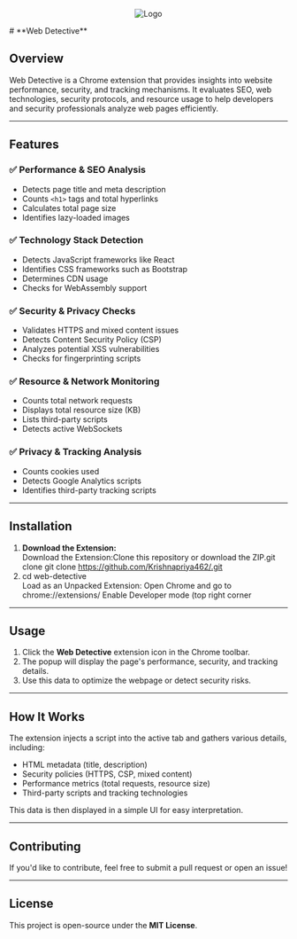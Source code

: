 <p align="center">
  <img src="https://raw.githubusercontent.com/arunwebber/web-detective/refs/heads/master/images/icon_128.png" alt="Logo">
</p>
# **Web Detective**  

## **Overview**  
Web Detective is a Chrome extension that provides insights into website performance, security, and tracking mechanisms. It evaluates SEO, web technologies, security protocols, and resource usage to help developers and security professionals analyze web pages efficiently.  

---

## **Features**  

### ✅ **Performance & SEO Analysis**  
- Detects page title and meta description  
- Counts `<h1>` tags and total hyperlinks  
- Calculates total page size  
- Identifies lazy-loaded images  

### ✅ **Technology Stack Detection**  
- Detects JavaScript frameworks like React  
- Identifies CSS frameworks such as Bootstrap  
- Determines CDN usage  
- Checks for WebAssembly support  

### ✅ **Security & Privacy Checks**  
- Validates HTTPS and mixed content issues  
- Detects Content Security Policy (CSP)  
- Analyzes potential XSS vulnerabilities  
- Checks for fingerprinting scripts  

### ✅ **Resource & Network Monitoring**  
- Counts total network requests  
- Displays total resource size (KB)  
- Lists third-party scripts  
- Detects active WebSockets  

### ✅ **Privacy & Tracking Analysis**  
- Counts cookies used  
- Detects Google Analytics scripts  
- Identifies third-party tracking scripts  

---

## **Installation**  

1. **Download the Extension:**  
   Download the Extension:Clone this repository or download the ZIP.git clone git clone https://github.com/Krishnapriya462/.git
2. cd web-detective  
Load as an Unpacked Extension:
Open Chrome and go to chrome://extensions/
Enable Developer mode (top right corner

---

## **Usage**  

1. Click the **Web Detective** extension icon in the Chrome toolbar.  
2. The popup will display the page's performance, security, and tracking details.  
3. Use this data to optimize the webpage or detect security risks.  

---

## **How It Works**  

The extension injects a script into the active tab and gathers various details, including:  
- HTML metadata (title, description)  
- Security policies (HTTPS, CSP, mixed content)  
- Performance metrics (total requests, resource size)  
- Third-party scripts and tracking technologies  

This data is then displayed in a simple UI for easy interpretation.  

---

## **Contributing**  
If you'd like to contribute, feel free to submit a pull request or open an issue!  

---

## **License**  
This project is open-source under the **MIT License**.  